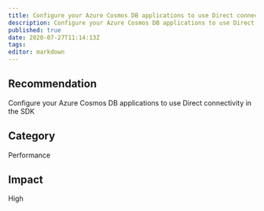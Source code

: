 ```yaml
---
title: Configure your Azure Cosmos DB applications to use Direct connectivity in the SDK
description: Configure your Azure Cosmos DB applications to use Direct connectivity in the SDK
published: true
date: 2020-07-27T11:14:13Z
tags:
editor: markdown
---
```


## Recommendation
Configure your Azure Cosmos DB applications to use Direct connectivity in the SDK

## Category
Performance

## Impact
High

